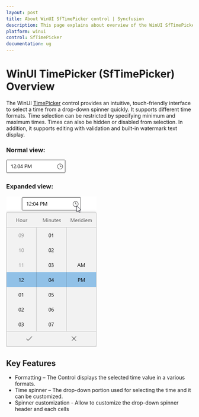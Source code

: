 ```yaml
---
layout: post
title: About WinUI SfTimePicker control | Syncfusion
description: This page explains about overview of the WinUI SfTimePicker control and its overall customization features.
platform: winui
control: SfTimePicker
documentation: ug
---
```


# WinUI TimePicker (SfTimePicker) Overview

The WinUI [TimePicker](https://help.syncfusion.com/cr/winui/Syncfusion.UI.Xaml.Editors.SfTimePicker.html) control provides an intuitive, touch-friendly interface to select a time from a drop-down spinner quickly. It supports different time formats. Time selection can be restricted by specifying minimum and maximum times. Times can also be hidden or disabled from selection. In addition, it supports editing with validation and built-in watermark text display.

### Normal view:

![SfTimePicker with normal view](Overview_images/Overview_img1.png)

### Expanded view:

![SfTimePicker with dropdown time selector](Overview_images/Overview_img2.png)

## Key Features

* Formatting – The Control displays  the selected time value in a various formats.
* Time spinner – The drop-down portion used for selecting the time and it can be customized.
* Spinner customization - Allow to customize the drop-down spinner header and each cells
